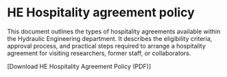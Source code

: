 # HE Hospitality agreement policy

This document outlines the types of hospitality agreements available within the Hydraulic Engineering department. It describes the eligibility criteria, approval process, and practical steps required to arrange a hospitality agreement for visiting researchers, former staff, or collaborators.

[Download HE Hospitality Agreement Policy (PDF)]
